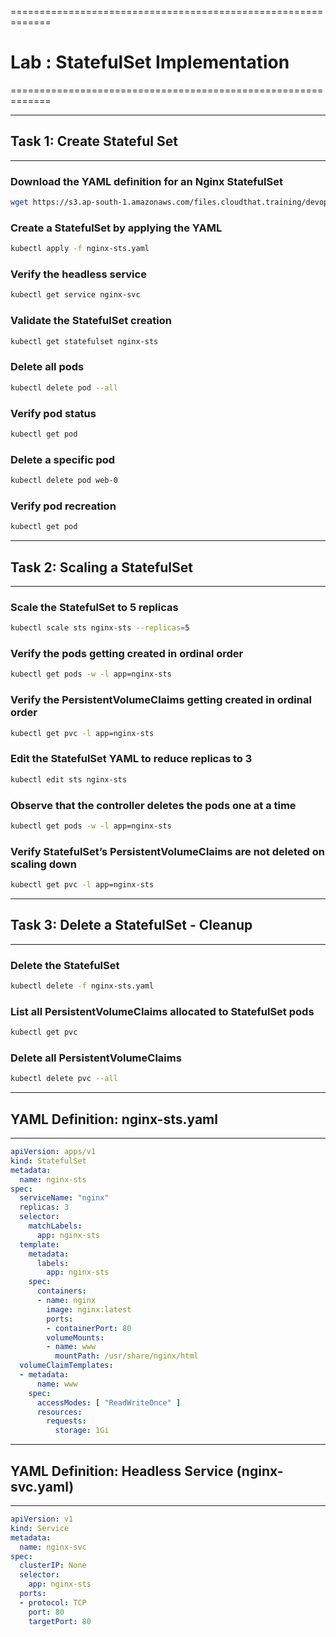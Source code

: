 =============================================================
# Lab : StatefulSet Implementation
=============================================================

----------------------------------------------------------------------
## Task 1: Create Stateful Set
----------------------------------------------------------------------

### Download the YAML definition for an Nginx StatefulSet
```sh
wget https://s3.ap-south-1.amazonaws.com/files.cloudthat.training/devops/kubernetes-essentials/nginx-sts.yaml
```

### Create a StatefulSet by applying the YAML
```sh
kubectl apply -f nginx-sts.yaml
```

### Verify the headless service
```sh
kubectl get service nginx-svc
```

### Validate the StatefulSet creation
```sh
kubectl get statefulset nginx-sts
```

### Delete all pods
```sh
kubectl delete pod --all
```

### Verify pod status
```sh
kubectl get pod
```

### Delete a specific pod
```sh
kubectl delete pod web-0
```

### Verify pod recreation
```sh
kubectl get pod
```

----------------------------------------------------------------------------
## Task 2: Scaling a StatefulSet
----------------------------------------------------------------------------

### Scale the StatefulSet to 5 replicas
```sh
kubectl scale sts nginx-sts --replicas=5
```

### Verify the pods getting created in ordinal order
```sh
kubectl get pods -w -l app=nginx-sts
```

### Verify the PersistentVolumeClaims getting created in ordinal order
```sh
kubectl get pvc -l app=nginx-sts
```

### Edit the StatefulSet YAML to reduce replicas to 3
```sh
kubectl edit sts nginx-sts
```

### Observe that the controller deletes the pods one at a time
```sh
kubectl get pods -w -l app=nginx-sts
```

### Verify StatefulSet’s PersistentVolumeClaims are not deleted on scaling down
```sh
kubectl get pvc -l app=nginx-sts
```

-------------------------------------------------------------------------------
## Task 3: Delete a StatefulSet - Cleanup
--------------------------------------------------------------------------------

### Delete the StatefulSet
```sh
kubectl delete -f nginx-sts.yaml
```

### List all PersistentVolumeClaims allocated to StatefulSet pods
```sh
kubectl get pvc
```

### Delete all PersistentVolumeClaims
```sh
kubectl delete pvc --all
```

----------------------------------------------------------------------------
## YAML Definition: nginx-sts.yaml
----------------------------------------------------------------------------
```yaml
apiVersion: apps/v1
kind: StatefulSet
metadata:
  name: nginx-sts
spec:
  serviceName: "nginx"
  replicas: 3
  selector:
    matchLabels:
      app: nginx-sts
  template:
    metadata:
      labels:
        app: nginx-sts
    spec:
      containers:
      - name: nginx
        image: nginx:latest
        ports:
        - containerPort: 80
        volumeMounts:
        - name: www
          mountPath: /usr/share/nginx/html
  volumeClaimTemplates:
  - metadata:
      name: www
    spec:
      accessModes: [ "ReadWriteOnce" ]
      resources:
        requests:
          storage: 1Gi
```

----------------------------------------------------------------------------
## YAML Definition: Headless Service (nginx-svc.yaml)
----------------------------------------------------------------------------
```yaml
apiVersion: v1
kind: Service
metadata:
  name: nginx-svc
spec:
  clusterIP: None
  selector:
    app: nginx-sts
  ports:
  - protocol: TCP
    port: 80
    targetPort: 80
```
